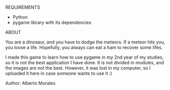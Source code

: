 REQUIREMENTS
- Python
- pygame library with its dependencies


ABOUT

You are a dinosaur, and you have to dodge the meteors. If a meteor hits you, you loose a life. Hopefully, you always can eat a ham to recover some lifes.

I made this game to learn how to use pygame in my 2nd year of my studies, so it is not the best application I have done. It is not divided in modules, and the images are not the best. However, it was lost in my computer, so I uploaded it here in case someone wants to use it :)


Author: Alberto Morales
